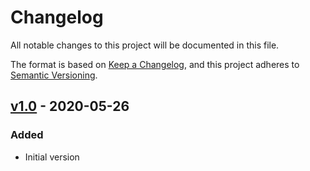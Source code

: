 # Changelog
All notable changes to this project will be documented in this file.

The format is based on [Keep a Changelog](https://keepachangelog.com/en/1.0.0/),
and this project adheres to [Semantic Versioning](https://semver.org/spec/v2.0.0.html).

## [v1.0] - 2020-05-26

### Added
- Initial version

[v1.0]: https://github.com/ChuOkupai/FTEdit/releases/tag/v1.0
